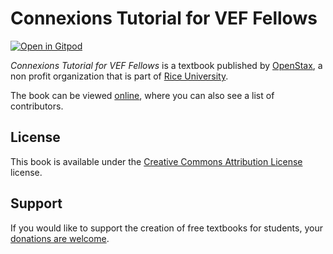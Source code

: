 # Connexions Tutorial for VEF Fellows

[![Open in Gitpod](https://gitpod.io/button/open-in-gitpod.svg)](https://gitpod.io/from-referrer/)

_Connexions Tutorial for VEF Fellows_ is a textbook published by [OpenStax](https://openstax.org/), a non profit organization that is part of [Rice University](https://www.rice.edu/).

The book can be viewed [online](https://github.com/cnx-user-books/cnxbook-connexions-tutorial-for-vef-fellows/releases/latest), where you can also see a list of contributors.

## License
This book is available under the [Creative Commons Attribution License](./LICENSE) license.

## Support
If you would like to support the creation of free textbooks for students, your [donations are welcome](https://riceconnect.rice.edu/donation/support-openstax-banner).
